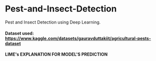 # Pest-and-Insect-Detection
Pest and Insect Detection using Deep Learning. 

#### Dataset used: https://www.kaggle.com/datasets/gauravduttakiit/agricultural-pests-dataset

#### LIME's EXPLANATION FOR MODEL'S PREDICTION


